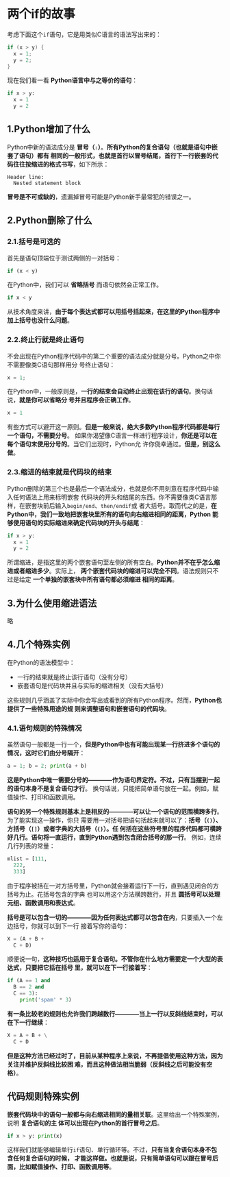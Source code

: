 两个if的故事
================================================================================
考虑下面这个`if`语句，它是用类似C语言的语法写出来的：
```c
if (x > y) {
  x = 1;
  y = 2;
}
```
现在我们看一看 **Python语言中与之等价的语句**：
```python
if x > y:
  x = 1
  y = 2
```

## 1.Python增加了什么
Python中新的语法成分是 **冒号（`:`）**。**所有Python的复合语句（也就是语句中嵌套了语句）都有
相同的一般形式，也就是首行以冒号结尾，首行下一行嵌套的代码往往按缩进的格式书写**，如下所示：
```
Header line:
  Nested statement block
```
**冒号是不可或缺的**，遗漏掉冒号可能是Python新手最常犯的错误之一。

## 2.Python删除了什么

### 2.1.括号是可选的
首先是语句顶端位于测试两侧的一对括号：
```python
if (x < y)
```
在Python中，我们可以 **省略括号** 而语句依然会正常工作。
```python
if x < y
```
从技术角度来讲，**由于每个表达式都可以用括号括起来，在这里的Python程序中加上括号也没什么问题**。

### 2.2.终止行就是终止语句
不会出现在Python程序代码中的第二个重要的语法成分就是分号。Python之中你不需要像类C语句那样用分
号终止语句：
```c
x = 1;
```
在Python中，一般原则是，**一行的结束会自动终止出现在该行的语句**。换句话说，**就是你可以省略分
号并且程序会正确工作**。
```python
x = 1
```
有些方式可以避开这一原则。**但是一般来说，绝大多数Python程序代码都是每行一个语句，不需要分号**。
如果你渴望像C语言一样进行程序设计，**你还是可以在每个语句末使用分号的**。当它们出现时，Python允
许你侥幸通过。**但是，别这么做**。

### 2.3.缩进的结束就是代码块的结束
Python删除的第三个也是最后一个语法成分，也就是你不用刻意在程序代码中输入任何语法上用来标明嵌套
代码块的开头和结尾的东西。你不需要像类C语言那样，在嵌套块前后输入`begin/end`、`then/endif`或
者大括号。取而代之的是，**在Python中，我们一致地把嵌套块里所有的语句向右缩进相同的距离，Python
能够使用语句的实际缩进来确定代码块的开头与结尾**：
```python
if x > y:
  x = 1
  y = 2
```
所谓缩进，是指这里的两个嵌套语句至左侧的所有空白。**Python并不在乎怎么缩进或者缩进多少**。实际上，
**两个嵌套代码块的缩进可以完全不同**。语法规则只不过是给定 **一个单独的嵌套块中所有语句都必须缩进
相同的距离**。

## 3.为什么使用缩进语法
略

## 4.几个特殊实例
在Python的语法模型中：
+ 一行的结束就是终止该行语句（没有分号）
+ 嵌套语句是代码块并且与实际的缩进相关（没有大括号）

这些规则几乎涵盖了实际中你会写出或看到的所有Python程序。然而，**Python也提供了一些特殊用途的规
则来调整语句和嵌套语句的代码块**。

### 4.1.语句规则的特殊情况
虽然语句一般都是一行一个，**但是Python中也有可能出现某一行挤进多个语句的情况，这时它们由分号隔开**：
```python
a = 1; b = 2; print(a + b)
```
**这是Python中唯一需要分号的————作为语句界定符。不过，只有当摆到一起的语句本身不是复合语句才行**。
换句话说，只能把简单语句放在一起。例如，赋值操作、打印和函数调用。

**语句的另一个特殊规则基本上是相反的————可以让一个语句的范围横跨多行**。为了能实现这一操作，你只
需要用一对括号把语句括起来就可以了：**括号（`()`）、方括号（`[]`）或者字典的大括号（`{}`）。任
何括在这些符号里的程序代码都可横跨好几行。语句将一直运行，直到Python遇到包含闭合括号的那一行**。
例如，连续几行列表的常量：
```python
mlist = [111,
  222,
  333]
```
由于程序被括在一对方括号里，Python就会接着运行下一行，直到遇见闭合的方括号为止。花括号包含的字典
也可以用这个方法横跨数行，并且 **圆括号可以处理元组、函数调用和表达式**。

**括号是可以包含一切的————因为任何表达式都可以包含在内**，只要插入一个左边括号，你就可以到下一行
接着写你的语句：
```python
X = (A + B +
  C + D)
```
顺便说一句，**这种技巧也适用于复合语句。不管你在什么地方需要定一个大型的表达式，只要把它括在括号
里，就可以在下一行接着写**：
```python
if (A == 1 and
  B == 2 and
  C == 3):
    print('spam' * 3)
```
**有一条比较老的规则也允许我们跨越数行————当上一行以反斜线结束时，可以在下一行继续**：
```python
X = A + B + \
  C + D
```
**但是这种方法已经过时了，目前从某种程序上来说，不再提倡使用这种方法，因为关注并维护反斜线比较困
难，而且这种做法相当脆弱（反斜线之后可能没有空格）**。

## 代码规则特殊实例
**嵌套代码块中的语句一般都与向右缩进相同的量相关联**。这里给出一个特殊案例，说明 **复合语句的主
体可以出现在Python的首行冒号之后**。
```python
if x > y: print(x)
```
这样我们就能够编辑单行`if`语句、单行循环等。不过，**只有当复合语句本身不包含任何复合语句的时候，
才能这样做。也就是说，只有简单语句可以跟在冒号后面，比如赋值操作、打印、函数调用等**。
